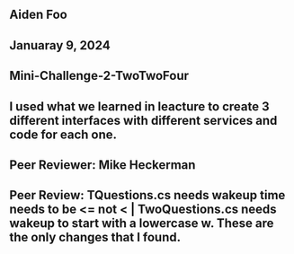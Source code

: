 ## Aiden Foo
## Januaray 9, 2024
## Mini-Challenge-2-TwoTwoFour
## I used what we learned in leacture to create 3 different interfaces with different services and code for each one.

## Peer Reviewer: Mike Heckerman
## Peer Review: TQuestions.cs needs wakeup time needs to be <= not < | TwoQuestions.cs needs wakeup to start with a lowercase w. These are the only changes that I found. 
